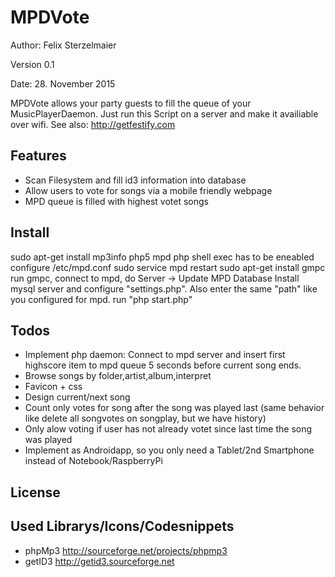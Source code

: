 # MPDVote

Author: Felix Sterzelmaier

Version 0.1

Date: 28. November 2015

MPDVote allows your party guests to fill the queue of your MusicPlayerDaemon.
Just run this Script on a server and make it availiable over wifi. See also: http://getfestify.com


## Features
* Scan Filesystem and fill id3 information into database
* Allow users to vote for songs via a mobile friendly webpage
* MPD queue is filled with highest votet songs

## Install
sudo apt-get install mp3info php5 mpd
php shell exec has to be eneabled
configure /etc/mpd.conf
sudo service mpd restart
sudo apt-get install gmpc
run gmpc, connect to mpd, do Server -> Update MPD Database
Install mysql server and configure "settings.php". Also enter the same "path" like you configured for mpd.
run "php start.php"


## Todos
* Implement php daemon: Connect to mpd server and insert first highscore item to mpd queue 5 seconds before current song ends.
* Browse songs by folder,artist,album,interpret
* Favicon + css
* Design current/next song
* Count only votes for song after the song was played last (same behavior like delete all songvotes on songplay, but we have history)
* Only alow voting if user has not already votet since last time the song was played
* Implement as Androidapp, so you only need a Tablet/2nd Smartphone instead of Notebook/RaspberryPi

## License

## Used Librarys/Icons/Codesnippets
* phpMp3 http://sourceforge.net/projects/phpmp3
* getID3 http://getid3.sourceforge.net   